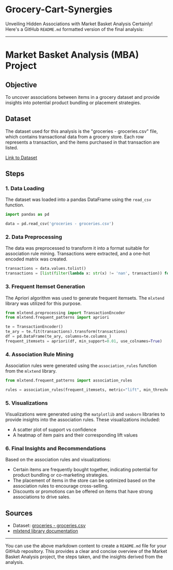 # Grocery-Cart-Synergies
Unveiling Hidden Associations with Market Basket Analysis
Certainly! Here's a GitHub `README.md` formatted version of the final analysis:

---

# Market Basket Analysis (MBA) Project

## Objective

To uncover associations between items in a grocery dataset and provide insights into potential product bundling or placement strategies.

## Dataset

The dataset used for this analysis is the "groceries - groceries.csv" file, which contains transactional data from a grocery store. Each row represents a transaction, and the items purchased in that transaction are listed.

[Link to Dataset](https://app.noteable.io/p/ff43fb9d-b304-4683-a757-7aa1eab999c6/MBA-Projectv1)

## Steps

### 1. Data Loading

The dataset was loaded into a pandas DataFrame using the `read_csv` function.

```python
import pandas as pd

data = pd.read_csv('groceries - groceries.csv')
```

### 2. Data Preprocessing

The data was preprocessed to transform it into a format suitable for association rule mining. Transactions were extracted, and a one-hot encoded matrix was created.

```python
transactions = data.values.tolist()
transactions = [list(filter(lambda x: str(x) != 'nan', transaction)) for transaction in transactions]
```

### 3. Frequent Itemset Generation

The Apriori algorithm was used to generate frequent itemsets. The `mlxtend` library was utilized for this purpose.

```python
from mlxtend.preprocessing import TransactionEncoder
from mlxtend.frequent_patterns import apriori

te = TransactionEncoder()
te_ary = te.fit(transactions).transform(transactions)
df = pd.DataFrame(te_ary, columns=te.columns_)
frequent_itemsets = apriori(df, min_support=0.01, use_colnames=True)
```

### 4. Association Rule Mining

Association rules were generated using the `association_rules` function from the `mlxtend` library.

```python
from mlxtend.frequent_patterns import association_rules

rules = association_rules(frequent_itemsets, metric="lift", min_threshold=1)
```

### 5. Visualizations

Visualizations were generated using the `matplotlib` and `seaborn` libraries to provide insights into the association rules. These visualizations included:

- A scatter plot of support vs confidence
- A heatmap of item pairs and their corresponding lift values

### 6. Final Insights and Recommendations

Based on the association rules and visualizations:

- Certain items are frequently bought together, indicating potential for product bundling or co-marketing strategies.
- The placement of items in the store can be optimized based on the association rules to encourage cross-selling.
- Discounts or promotions can be offered on items that have strong associations to drive sales.

## Sources

- Dataset: [groceries - groceries.csv](https://app.noteable.io/p/ff43fb9d-b304-4683-a757-7aa1eab999c6/MBA-Projectv1)
- [mlxtend library documentation](http://rasbt.github.io/mlxtend/)

---

You can use the above markdown content to create a `README.md` file for your GitHub repository. This provides a clear and concise overview of the Market Basket Analysis project, the steps taken, and the insights derived from the analysis.
